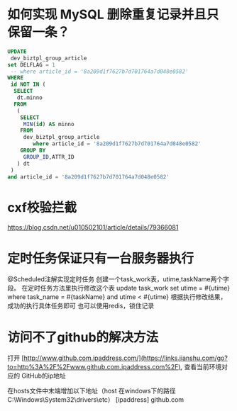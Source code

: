 # 如何实现 MySQL 删除重复记录并且只保留一条？

```sql
UPDATE
 dev_biztpl_group_article
set DELFLAG = 1
 -- where article_id = '8a209d1f7627b7d701764a7d048e0582'
WHERE
 id NOT IN (
  SELECT
   dt.minno
  FROM
   (
    SELECT
     MIN(id) AS minno
    FROM
     dev_biztpl_group_article
		where article_id = '8a209d1f7627b7d701764a7d048e0582'
    GROUP BY
     GROUP_ID,ATTR_ID
   ) dt
 )
and article_id = '8a209d1f7627b7d701764a7d048e0582'

```

# cxf校验拦截

https://blog.csdn.net/u010502101/article/details/79366081

# 定时任务保证只有一台服务器执行

@Scheduled注解实现定时任务
创建一个task_work表，utime,taskName两个字段。
在定时任务方法里执行修改这个表
update task_work set utime = #{utime}
where task_name = #{taskName} and utime < #{utime}
根据执行修改结果，成功的执行具体任务即可
也可以使用redis，锁住记录

# 访问不了github的解决方法

打开 [http://www.github.com.ipaddress.com/](https://links.jianshu.com/go?to=http%3A%2F%2Fwww.github.com.ipaddress.com%2F),  查看当前环境对应的 GitHub的ip地址

在hosts文件中末端增加以下地址（host 在windows下的路径 C:\Windows\System32\drivers\etc）
 [ipaddress] github.com